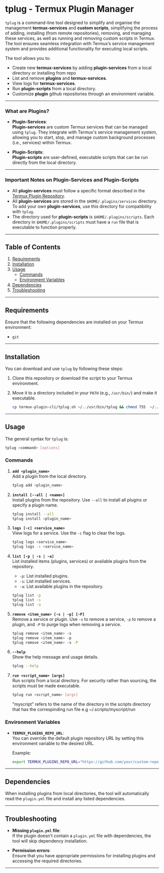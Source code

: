 # tplug - Termux Plugin Manager

`tplug` is a command-line tool designed to simplify and organise the management **termux-services** and **custom scripts**, simplifying the process of adding, installing (from remote repositories), removing, and managing these services, as well as running and removing custom scripts in Termux. The tool ensures seamless integration with Termux’s service management system and provides additional functionality for executing local scripts.

The tool allows you to:

- Create new **termux-services** by adding **plugin-services** from a local directory or installing from repo
- List and remove **plugins** and **termux-services**.
- View logs for **termux-services**.
- Run **plugin-scripts** from a local directory.
- Customize **plugin** github repositories through an environment variable.

---

### **What are Plugins?**

- **Plugin-Services**:  
  **Plugin-services** are custom Termux services that can be managed using `tplug`. They integrate with Termux's service management system, allowing you to start, stop, and manage custom background processes (i.e., services) within Termux.

- **Plugin-Scripts**:  
  **Plugin-scripts** are user-defined, executable scripts that can be run directly from the local directory.

---

### **Important Notes on Plugin-Services and Plugin-Scripts**

- All **plugin-services** must follow a specific format described in the [Termux Plugin Repository](https://github.com/dev-diaries41/termux-plugins.git).
- All **plugin-services** are stored in the `$HOME/.plugins/services` directory. To add your own **plugin-services**, use this directory for compatibility with `tplug`.
- The directory used for **plugin-scripts** is `$HOME/.plugins/scripts`. Each directory in `$HOME/.plugins/scripts` must have a `run` file that is executable to function properly.

---

## Table of Contents

1. [Requirements](#requirements)
2. [Installation](#installation)
3. [Usage](#usage)
    - [Commands](#commands)
    - [Environment Variables](#environment-variables)
4. [Dependencies](#dependencies)
5. [Troubleshooting](#troubleshooting)

---

## Requirements

Ensure that the following dependencies are installed on your Termux environment:

- `git`

---

## Installation

You can download and use `tplug` by following these steps:

1. Clone this repository or download the script to your Termux environment.

2. Move it to a directory included in your `PATH` (e.g., `/usr/bin/`) and make it executable.
   ```bash
   cp termux-plugin-cli/tplug.sh ~/../usr/bin/tplug && chmod 755  ~/../usr/bin/tplug
   ```
---

## Usage

The general syntax for `tplug` is:

```bash
tplug <command> [options]
```

### Commands

1. **`add <plugin_name>`**  
   Add a plugin from the local directory.
   ```bash
   tplug add <plugin_name>
   ```

2. **`install [--all | <name>]`**  
   Install plugins from the repository. Use `--all` to install all plugins or specify a plugin name.
   ```bash
   tplug install --all
   tplug install <plugin_name>
   ```

3. **`logs [-c] <service_name>`**  
   View logs for a service. Use the `-c` flag to clear the logs.
   ```bash
   tplug logs <service_name>
   tplug logs -c <service_name>
   ```

4. **`list [-p | -s | -a]`**  
   List installed items (plugins, services) or available plugins from the repository.
   - `-p`: List installed plugins.
   - `-s`: List installed services.
   - `-a`: List available plugins in the repository.
   ```bash
   tplug list -p
   tplug list -s
   tplug list -a
   ```

5. **`remove <item_name> [-s | -p] [-P]`**  
   Remove a service or plugin. Use `-s` to remove a service, `-p` to remove a plugin, and `-P` to purge logs when removing a service.
   ```bash
   tplug remove <item_name> -s
   tplug remove <item_name> -p
   tplug remove <item_name> -s -P
   ```

6. **`--help`**  
   Show the help message and usage details.
   ```bash
   tplug --help
   ```

7. **`run <script_name> [args]`**  
   Run scripts from a local directory. For security rather than sourcing, the scripts must be made executable. 
   ```bash
   tplug run <script_name> [args]
   ```
   "myscript" refers to the name of the directory in the scripts directory that has the correspinding run file e.g ~/.scripts/myscript/run

### Environment Variables

- **`TERMUX_PLUGINS_REPO_URL`**:  
  You can override the default plugin repository URL by setting this environment variable to the desired URL.
  
  Example:
  ```bash
  export TERMUX_PLUGINS_REPO_URL="https://github.com/your/custom-repo.git"
  ```

---

## Dependencies

When installing plugins from local directories, the tool will automatically read the `plugin.yml` file and install any listed dependencies.

---

## Troubleshooting

- **Missing `plugin.yml` file**:  
  If the plugin doesn't contain a `plugin.yml` file with dependencies, the tool will skip dependency installation.
  
- **Permission errors**:  
  Ensure that you have appropriate permissions for installing plugins and accessing the required directories.

---